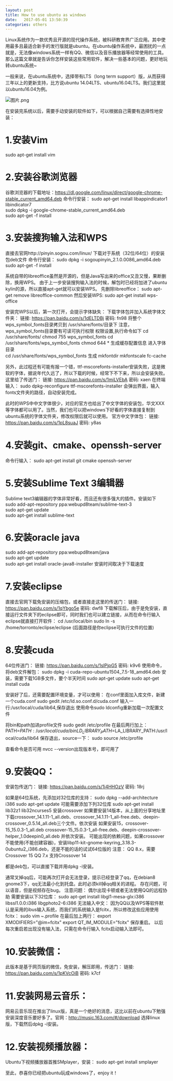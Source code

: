 ```yaml
---
layout: post
title: How to use ubuntu as windows
date:   2017-05-01 13:50:39
categories: others
---
```


Linux系统作为一款优秀且开源的现代操作系统，被科研教育界广泛应用。其中使用最多且最适合新手的发行版就是ubuntu。在ubuntu操作系统中，最困扰的一点就是，无法像windows系统一样有QQ、微信以及音乐播放器等经常使用的工具。那么这篇文章就是告诉你怎样安装这些常用软件，解决一些基本的问题，更好地玩转ubuntu系统~

一般来说，在ubuntu系统中，选择带有LTS（long term support）版，从而获得三年以上的更新支持，比方说ubuntu 14.04LTS、ubuntu16.04LTS。我们这里就以ubuntu16.04为例。


![图片.png](http://upload-images.jianshu.io/upload_images/5971286-77d1d83033e6279f.png?imageMogr2/auto-orient/strip%7CimageView2/2/w/1240)


在安装完系统以后，需要手动安装的软件如下，可以根据自己需要有选择性地安装：

# 1.安装Vim
sudo apt-get install vim

# 2.安装谷歌浏览器
谷歌浏览器的下载地址：https://dl.google.com/linux/direct/google-chrome-stable_current_amd64.deb
命令行安装：
sudo apt-get install libappindicator1 libindicator7  
sudo dpkg -i google-chrome-stable_current_amd64.deb   
sudo apt-get -f install  

# 3.安装搜狗输入法和WPS
直接去官网http://pinyin.sogou.com/linux/ 下载对于系统（32位/64位）的安装包deb文件
命令行安装：
sudo dpkg -i sogoupinyin_2.1.0.0086_amd64.deb   
sudo apt-get -f install  

系统自带的libreoffice虽然是开源的，但是Java写出来的office又丑又慢，果断删除，换用WPS。
由于上一步安装搜狗输入法的时候，解包时已经将加进了ubuntu kylin的源，所以直接apt-get就可以安装WPS。
先删除libreoffice：
sudo apt-get remove libreoffice-common
然后安装WPS:
sudo apt-get install wps-office

安装完WPS以后，第一次打开，会提示字体缺失：
下载字体包并加入系统字体文件夹：
链接: https://pan.baidu.com/s/1dELTDBj 密码: fn98
将整个wps_symbol_fonts目录拷贝到 /usr/share/fonts/目录下
注意，wps_symbol_fonts目录要有可读可执行权限
权限设置,执行命令如下
    cd /usr/share/fonts/
    chmod 755 wps_symbol_fonts
    cd /usr/share/fonts/wps_symbol_fonts 
    chmod 644 *
生成缓存配置信息
    进入字体目录  
    cd /usr/share/fonts/wps_symbol_fonts
    生成
    mkfontdir
    mkfontscale
    fc-cache

另外，此过程还有可能有报一个错，ttf-mscorefonts-installer安装失败，这是微软的字体，据说年代久远了，所以下载的时候，经常下不下来，所以会安装失败。这里给了传送门：
链接: https://pan.baidu.com/s/1miLVEbA 密码: xaen
在终端输入：
sudo dpkg-reconfigure ttf-mscorefonts-installer
会弹出界面，输入fonts文件夹的路径，自动安装完成。

此时的WPS中中文字体很少，对应的官方也给出了中文字体的安装包，华文XXX等字体都可以用了。当然，我们也可以把windows下好看的字体直接复制到ubuntu系统的字体文件夹，修改权限后就可以使用。
官方中文字体包：
链接: https://pan.baidu.com/s/1pL8suaJ 密码: y8as

# 4.安装git、cmake、openssh-server
命令行输入：
sudo apt-get install git cmake openssh-server

# 5.安装Sublime Text 3编辑器
Sublime text3编辑器的字体非常好看，而且还有很多强大的插件。安装如下
sudo add-apt-repository ppa:webupd8team/sublime-text-3    
sudo apt-get update    
sudo apt-get install sublime-text

# 6.安装oracle java
sudo add-apt-repository ppa:webupd8team/java    
sudo apt-get update    
sudo apt-get install oracle-java8-installer
安装时间取决于下载速度

# 7.安装eclipse
直接去官网下载免安装的压缩包，或者直接走这里的传送门：
链接: https://pan.baidu.com/s/1qYbgo5e 密码: dwf8
下载解压后，由于是免安装，直接运行文件夹下的eclipse即可，同时我们也可以建立链接，从而在命令行输入eclipse就直接打开软件：
cd /usr/local/bin
sudo ln -s /home/torronto/eclipse/eclipse  (后面路径是你eclipse可执行文件的位置)

# 8.安装cuda
64位传送门：
链接: https://pan.baidu.com/s/1slPjpG5 密码: k9v6
使用命令，将deb文件解包：
sudo dpkg -i cuda-repo-ubuntu1504_7.5-18_amd64.deb
安装，需要下载1GB多文件，要个半天时间
sudo apt-get update
sudo apt-get install cuda
 
安装好了后，还需要配置环境变量，才可以使用：
在conf里面加入库文件，新建一个cuda.conf
sudo gedit /etc/ld.so.conf.d/cuda.conf
输入一行:/usr/local/cuda/lib64,保存退出
使用命令sudo ldconfig重新加载一次配置文件

将bin和path加进profile文件
sudo gedit /etc/profile
在最后两行加上：
PATH=$PATH:/usr/local/cuda/bin
LD_LIBRARY_PATH=$LA_LIBRARY_PATH:/usr/local/cuda/lib64
保存退出，source一下：
sudo source /etc/profile
 
查看命令是否可用
nvcc --version出现版本号，即可用了


# 9.安装QQ：
安装包传送门：
链接: https://pan.baidu.com/s/1i4HHOzV 密码: 18rj

如果是64位系统，先添加对32位库的支持：
sudo dpkg --add-architecture i386
sudo apt-get update
可能需要添加下列32位库
sudo apt-get install lib32z1 lib32ncurses5
安装crossover
如果要安装14版本，从上面的分享地址里下载crossover_14.1.11-1_all.deb、crossover_14.1.11-1_all-free.deb、deepin-crossover_0.5.14_all.deb三个文件。依次安装
如果安装15，crossover-15_15.0.3-1_all.deb crossover-15_15.0.3-1_all-free.deb、deepin-crossover-helper_1.0deepin0_all.deb 并依次安装。
可能出现的依赖问题，如果crossover不能使用(不能创建容器)，安装libp11-kit-gnome-keyring_3.18.3-0ubuntu2_i386.deb，还是不能的话的试试64位版的
注意：
QQ 8.x，需要Crossover 15
QQ 7.x 支持Crossover 14

都是deb包，可以直接下载并用dpkg -i安装。

通常叉掉qq后，可能再次打开会无法登录，提示已经登录了qq，在debian8 gnome3下，qq无法最小化到托盘。此时必须kill掉qq相关的进程。
存在问题，可以语音，但是视频存在bug。
注意问题：
偶尔出现卡顿或者无法使用QQ的远程协助
需要安装以下32位库：
sudo apt-get install  libgl1-mesa-glx:i386 libssl1.0.0:i386 libgphoto2-6:i386 
无法输入中文：
因为QQ以及WPS等软件默认是采用的ibus输入系统，而我们的系统输入是fcitx，所以修改这些应用使用fcitx：
sudo vim ~.profile
在最后加上两行：
export XMODIFIERS="@im=fcitx"
export QT_IM_MODULE="fcitx"
保存重启。
以后每次重启若出现没有输入法，只需在命令行输入 fcitx启动输入法即可。

# 10.安装微信：
此版本是基于网页版的微信，免安装，解压即用，传送门：
链接: https://pan.baidu.com/s/1pKVcOiB 密码: k7cf


# 11.安装网易云音乐：
网易云音乐现在推出了linux版，真是一个绝好的消息，这比以前在ubuntu下勉强安装深度音乐要好多了。官网：http://music.163.com/#/download 选择linux版，下载然后dpkg -i安装。

# 12.安装视频播放器：
Ubuntu下视频播放器首推SMplayer，安装：
sudo apt-get install smplayer

至此，恭喜你已经把ubuntu玩成windows了，enjoy it！